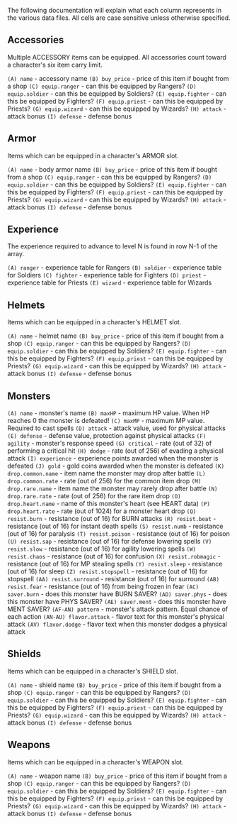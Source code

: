 The following documentation will explain what each column represents in the various data files. All cells are case sensitive unless otherwise specified.

## Accessories

Multiple ACCESSORY items can be equipped.  All accessories count toward a character's six item carry limit.

`(A) name` - accessory name
`(B) buy_price` - price of this item if bought from a shop
`(C) equip.ranger` - can this be equipped by Rangers?
`(D) equip.soldier` - can this be equipped by Soldiers?
`(E) equip.fighter` - can this be equipped by Fighters?
`(F) equip.priest` - can this be equipped by Priests?
`(G) equip.wizard` - can this be equipped by Wizards?
`(H) attack` - attack bonus
`(I) defense` - defense bonus

## Armor

Items which can be equipped in a character's ARMOR slot.

`(A) name` - body armor name
`(B) buy_price` - price of this item if bought from a shop
`(C) equip.ranger` - can this be equipped by Rangers?
`(D) equip.soldier` - can this be equipped by Soldiers?
`(E) equip.fighter` - can this be equipped by Fighters?
`(F) equip.priest` - can this be equipped by Priests?
`(G) equip.wizard` - can this be equipped by Wizards?
`(H) attack` - attack bonus
`(I) defense` - defense bonus

## Experience

The experience required to advance to level N is found in row N-1 of the array.

`(A) ranger` - experience table for Rangers
`(B) soldier` - experience table for Soldiers
`(C) fighter` - experience table for Fighters
`(D) priest` - experience table for Priests
`(E) wizard` - experience table for Wizards

## Helmets

Items which can be equipped in a character's HELMET slot.

`(A) name` - helmet name
`(B) buy_price` - price of this item if bought from a shop
`(C) equip.ranger` - can this be equipped by Rangers?
`(D) equip.soldier` - can this be equipped by Soldiers?
`(E) equip.fighter` - can this be equipped by Fighters?
`(F) equip.priest` - can this be equipped by Priests?
`(G) equip.wizard` - can this be equipped by Wizards?
`(H) attack` - attack bonus
`(I) defense` - defense bonus

## Monsters

`(A) name` - monster's name
`(B) maxHP` - maximum HP value. When HP reaches 0 the monster is defeated!
`(C) maxMP` - maximum MP value. Required to cast spells
`(D) attack` - attack value, used for physical attacks
`(E) defense` - defense value, protection against physical attacks
`(F) agility` - monster's response speed
`(G) critical` - rate (out of 32) of performing a critical hit
`(H) dodge` - rate (out of 256) of evading a physical attack
`(I) experience` - experience points awarded when the monster is defeated
`(J) gold` - gold coins awarded when the monster is defeated
`(K) drop.common.name` - item name the monster may drop after battle
`(L) drop.common.rate` - rate (out of 256) for the common item drop
`(M) drop.rare.name` - item name the monster may rarely drop after battle
`(N) drop.rare.rate` - rate (out of 256) for the rare item drop
`(O) drop.heart.name` - name of this monster's heart (see HEART data)
`(P) drop.heart.rate` - rate (out of 1024) for a monster heart drop
`(Q) resist.burn` - resistance (out of 16) for BURN attacks
`(R) resist.beat` - resistance (out of 16) for instant death spells
`(S) resist.numb` - resistance (out of 16) for paralysis
`(T) resist.poison` - resistance (out of 16) for poison
`(U) resist.sap` - resistance (out of 16) for defense lowering spells
`(V) resist.slow` - resistance (out of 16) for agility lowering spells
`(W) resist.chaos` - resistance (out of 16) for confusion
`(X) resist.robmagic` - resistance (out of 16) for MP stealing spells
`(Y) resist.sleep` - resistance (out of 16) for sleep
`(Z) resist.stopspell` - resistance (out of 16) for stopspell
`(AA) resist.surround` - resistance (out of 16) for surround
`(AB) resist.fear` - resistance (out of 16) from being frozen in fear
`(AC) saver.burn` - does this monster have BURN SAVER?
`(AD) saver.phys` - does this monster have PHYS SAVER?
`(AE) saver.ment` - does this monster have MENT SAVER?
`(AF-AN) pattern` - monster's attack pattern. Equal chance of each action
`(AN-AU) flavor.attack` - flavor text for this monster's physical attack
`(AV) flavor.dodge` - flavor text when this monster dodges a physical attack

## Shields

Items which can be equipped in a character's SHIELD slot.

`(A) name` - shield name
`(B) buy_price` - price of this item if bought from a shop
`(C) equip.ranger` - can this be equipped by Rangers?
`(D) equip.soldier` - can this be equipped by Soldiers?
`(E) equip.fighter` - can this be equipped by Fighters?
`(F) equip.priest` - can this be equipped by Priests?
`(G) equip.wizard` - can this be equipped by Wizards?
`(H) attack` - attack bonus
`(I) defense` - defense bonus

## Weapons

Items which can be equipped in a character's WEAPON slot.

`(A) name` - weapon name
`(B) buy_price` - price of this item if bought from a shop
`(C) equip.ranger` - can this be equipped by Rangers?
`(D) equip.soldier` - can this be equipped by Soldiers?
`(E) equip.fighter` - can this be equipped by Fighters?
`(F) equip.priest` - can this be equipped by Priests?
`(G) equip.wizard` - can this be equipped by Wizards?
`(H) attack` - attack bonus
`(I) defense` - defense bonus
